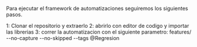 Para ejecutar el framework de automatizaciones seguiremos los siguientes pasos.

1: Clonar el repositorio y extraerlo 
2: abrirlo con editor de codigo y importar las librerias
3: correr la automatizacion con el siguiente parametro: features/ --no-capture --no-skipped --tags @Regresion
